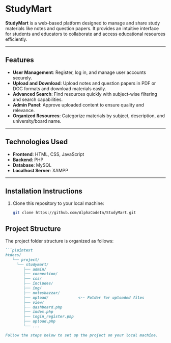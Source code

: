 # StudyMart  

**StudyMart** is a web-based platform designed to manage and share study materials like notes and question papers. It provides an intuitive interface for students and educators to collaborate and access educational resources efficiently.  

---

## Features  
- **User Management**: Register, log in, and manage user accounts securely.  
- **Upload and Download**: Upload notes and question papers in PDF or DOC formats and download materials easily.  
- **Advanced Search**: Find resources quickly with subject-wise filtering and search capabilities.  
- **Admin Panel**: Approve uploaded content to ensure quality and relevance.  
- **Organized Resources**: Categorize materials by subject, description, and university/board name.  

---

## Technologies Used  
- **Frontend**: HTML, CSS, JavaScript  
- **Backend**: PHP  
- **Database**: MySQL  
- **Localhost Server**: XAMPP  

---

## Installation Instructions  
1. Clone this repository to your local machine:  
   ```bash
   git clone https://github.com/AlphaCodeIn/StudyMart.git

## Project Structure

The project folder structure is organized as follows:
```markdown
```plaintext
htdocs/
   └── project/
     └── studymart/
        ├── admin/
        ├── connection/
        ├── css/
        ├── includes/
        ├── img/
        ├── notesbazzar/
        ├── upload/             <-- Folder for uploaded files
        ├── view/
        ├── dashboard.php
        ├── index.php
        ├── login_register.php
        ├── upload.php
        └── ...

Follow the steps below to set up the project on your local machine.

